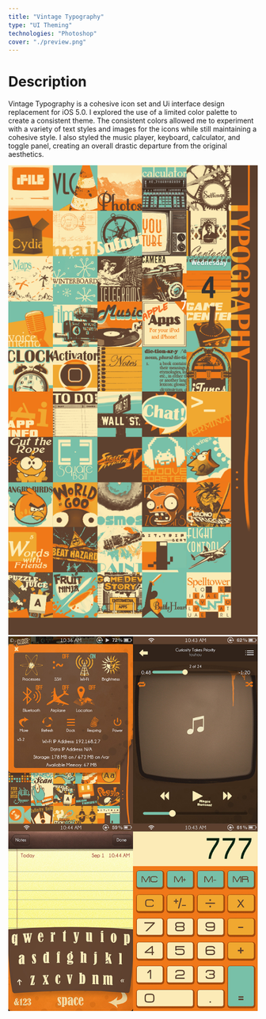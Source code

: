 ```yaml
---
title: "Vintage Typography"
type: "UI Theming"
technologies: "Photoshop"
cover: "./preview.png"
---
```

# Description

Vintage Typography is a cohesive icon set and Ui interface design replacement for iOS 5.0. I explored the use of a limited color palette to create a consistent theme. The consistent colors allowed me to experiment with a variety of text styles and images for the icons while still maintaining a cohesive style. I also styled the music player, keyboard, calculator, and toggle panel, creating an overall drastic departure from the original aesthetics.

![](./full.png)
![](./vintagetype2.jpg)